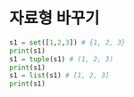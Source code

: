 
# 자료형 바꾸기
``` python
s1 = set([1,2,3]) # {1, 2, 3}
print(s1)
s1 = tuple(s1) # (1, 2, 3)
print(s1)
s1 = list(s1) # [1, 2, 3]
print(s1)
```
